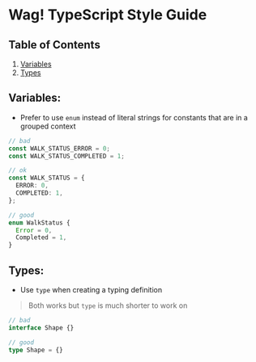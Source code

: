 # Wag! TypeScript Style Guide 

## Table of Contents

1. [Variables](#variables)
2. [Types](#types)

## Variables:

- Prefer to use `enum` instead of literal strings for constants that are in a grouped context

```ts
// bad
const WALK_STATUS_ERROR = 0;
const WALK_STATUS_COMPLETED = 1;

// ok
const WALK_STATUS = {
  ERROR: 0,
  COMPLETED: 1,
};

// good
enum WalkStatus {
  Error = 0,
  Completed = 1,
}

```

## Types:

- Use `type` when creating a typing definition
> Both works but `type` is much shorter to work on

```ts
// bad 
interface Shape {}

// good
type Shape = {}
```
